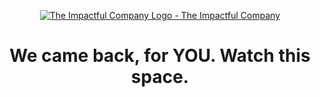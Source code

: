 <p align="center">
    <a href='https://linktr.ee/theimpactfulcompany'>
      <img src="https://github.com/user-attachments/assets/32cf353b-d8c3-49b1-96d7-d60d384b9fbb" alt="The Impactful Company Logo - The Impactful Company" />
    </a>
    <div id="toc">
    <ul style="list-style: none" align="center">
        <summary>
          <h1> We came back, for YOU. Watch <a href="https://linktr.ee/theimpactfulcompany">this</a> space. </h1>
        </summary>
      </ul>
    </div>
</p>
